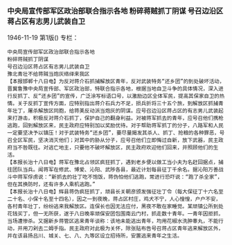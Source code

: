 ### 中央局宣传部军区政治部联合指示各地  粉碎蒋贼抓丁阴谋  号召边沿区蒋占区有志男儿武装自卫

1946-11-19
第1版()
专栏：

    中央局宣传部军区政治部联合指示各地
    粉碎蒋贼抓丁阴谋
    号召边沿区蒋占区有志男儿武装自卫
    豫北青壮不给蒋贼当炮灰络绎来我区
    【本报邯郸十八日电】为反对蒋介石抓捕解放区青年，反对武装特务“还乡团”的到处破坏活动，晋冀鲁豫中央局宣传部、军区政治部，特联合指示各地，根据当地自卫斗争的具体情况，深入进行反抓丁、反“还乡团”的宣传，广泛涂写标语口号，以激励边区全体军民，提高其保家自卫的热情。关于反抓丁宣传方面，应特别指出蒋介石兵力不足，损兵折将三十五个旅，到解放区抓捕青年壮丁，屠杀解放区同胞，给蒋美反动派当炮灰的阴谋。应号召边沿区蒋占区的有志男儿武装起来打游击，积极反对蒋介石抓丁，保护自己的翻身利益。对被蒋军抓去的青年，应号召他们携枪逃跑，回到解放区来，民主政府应特别加以奖励优待。对于帮助蒋军抓丁的分子，八路军和人民一定要坚决予以镇压！对于武装特务“还乡团”，要尽量揭发其杀人、抓丁、抢粮的各种罪恶，号召全区军民，坚决消灭他们；对其中的胁从分子，应号召他们立即悔过自新，放下武器，民主政府当不咎既往。对逃亡地主，只要他不破坏解放区，民主政府欢迎他们回来，并照顾他们的生活。
    【本报长治十八日电】蒋军在豫北占领区疯狂抓丁，遇到老乡便以做工当小夫为名赶回据点，捕往团队当兵。闻蒋军在修武、博爱、沁阳、武陟各县，最近计划每县征丁千余名。据沁阳万善战斗中蒋军俘虏说：“新抓去的壮丁吃不饱饭，蒋伪怕他们逃跑，常进行恐吓说：“跑了杀全家”，但在其换防时，还有许多人乘机逃跑。”
    【本报长治十八日电】辉县蒋伪疯狂抓丁，顽县长关朝彦颁发强征壮丁令（每大保征丁十六名至二十名、小保十名至十四名），因之一到夜晚，蒋占区村庄，鸡犬不宁，人心惶惶，户户不安，各村青年壮丁，纷纷逃来我解放区。连保长也因无法应付，黑夜不敢在家睡觉。某顽镇公所到处花钱买丁，但一无所获，遂于八日晚率顽保安团包围南云门村，抓走数十青年。一青年因拒抓，当场遭惨杀。又据新乡蒋管区逃来青年谈称：该地未能逃出青年，均用花椒水洗肿睾丸，不能行动，并用刀剁去二姆手指。民主政府对此极为关怀，除张贴布告号召蒋占区青年逃来解放区外，并在该县扬吕川、城关、七、八、九等区设立招待所，安置逃来青年之生活。

